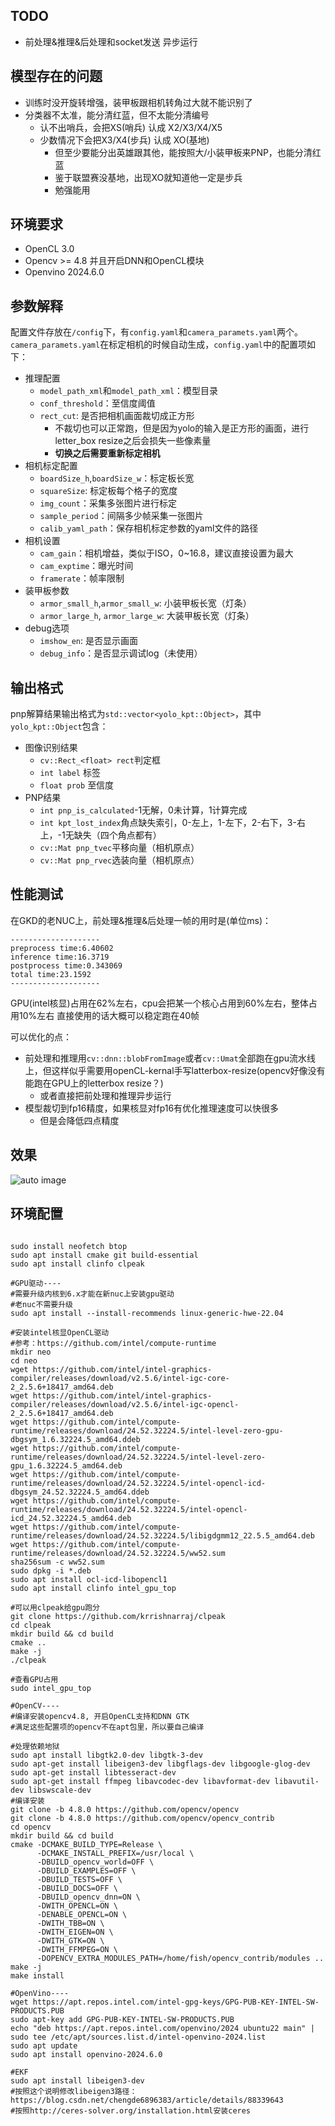 ## TODO
- 前处理&推理&后处理和socket发送 异步运行

## 模型存在的问题
- 训练时没开旋转增强，装甲板跟相机转角过大就不能识别了
- 分类器不太准，能分清红蓝，但不太能分清编号
    - 认不出哨兵，会把XS(哨兵) 认成 X2/X3/X4/X5
    - 少数情况下会把X3/X4(步兵) 认成 XO(基地)
        - 但至少要能分出英雄跟其他，能按照大/小装甲板来PNP，也能分清红蓝
        - 鉴于联盟赛没基地，出现XO就知道他一定是步兵
        - 勉强能用

## 环境要求
- OpenCL 3.0
- Opencv >= 4.8 并且开启DNN和OpenCL模块
- Openvino 2024.6.0


## 参数解释
配置文件存放在`/config`下，有`config.yaml`和`camera_paramets.yaml`两个。`camera_paramets.yaml`在标定相机的时候自动生成，`config.yaml`中的配置项如下：
- 推理配置
    - `model_path_xml`和`model_path_xml`：模型目录
    - `conf_threshold`：至信度阈值
    - `rect_cut`: 是否把相机画面裁切成正方形
        - 不裁切也可以正常跑，但是因为yolo的输入是正方形的画面，进行letter_box resize之后会损失一些像素量
        - **切换之后需要重新标定相机**
- 相机标定配置
    - `boardSize_h`,`boardSize_w`：标定板长宽
    - `squareSize`: 标定板每个格子的宽度
    - `img_count`：采集多张图片进行标定
    - `sample_period`：间隔多少帧采集一张图片
    - `calib_yaml_path`：保存相机标定参数的yaml文件的路径
- 相机设置
    - `cam_gain`：相机增益，类似于ISO，0~16.8，建议直接设置为最大
    - `cam_exptime`：曝光时间
    - `framerate`：帧率限制
- 装甲板参数
    - `armor_small_h`,`armor_small_w`: 小装甲板长宽（灯条）
    - `armor_large_h`, `armor_large_w`: 大装甲板长宽（灯条）
- debug选项
    - `imshow_en`: 是否显示画面
    - `debug_info`：是否显示调试log（未使用）

## 输出格式
pnp解算结果输出格式为`std::vector<yolo_kpt::Object>`，其中`yolo_kpt::Object`包含：
- 图像识别结果
    - `cv::Rect_<float> rect`判定框
    - `int label` 标签
    - `float prob`  至信度
- PNP结果
    - `int pnp_is_calculated`-1无解，0未计算，1计算完成
    - `int kpt_lost_index`角点缺失索引，0-左上，1-左下，2-右下，3-右上，-1无缺失（四个角点都有）
    - `cv::Mat pnp_tvec`平移向量（相机原点）
    - `cv::Mat pnp_rvec`选装向量（相机原点）



## 性能测试
在GKD的老NUC上，前处理&推理&后处理一帧的用时是(单位ms)：
```
--------------------
preprocess time:6.40602
inference time:16.3719
postprocess time:0.343069
total time:23.1592
--------------------
```
GPU(intel核显)占用在62%左右，cpu会把某一个核心占用到60%左右，整体占用10%左右
直接使用的话大概可以稳定跑在40帧

可以优化的点：
- 前处理和推理用`cv::dnn::blobFromImage`或者`cv::Umat`全部跑在gpu流水线上，但这样似乎需要用openCL-kernal手写latterbox-resize(opencv好像没有能跑在GPU上的letterbox resize？)
    - 或者直接把前处理和推理异步运行
- 模型裁切到fp16精度，如果核显对fp16有优化推理速度可以快很多
    - 但是会降低四点精度

## 效果
![auto image](img/debug_labled_image.jpg)

## 环境配置

``` shell

sudo install neofetch btop
sudo apt install cmake git build-essential
sudo apt install clinfo clpeak 

#GPU驱动----
#需要升级内核到6.x才能在新nuc上安装gpu驱动
#老nuc不需要升级
sudo apt install --install-recommends linux-generic-hwe-22.04

#安装intel核显OpenCL驱动
#参考：https://github.com/intel/compute-runtime
mkdir neo
cd neo
wget https://github.com/intel/intel-graphics-compiler/releases/download/v2.5.6/intel-igc-core-2_2.5.6+18417_amd64.deb
wget https://github.com/intel/intel-graphics-compiler/releases/download/v2.5.6/intel-igc-opencl-2_2.5.6+18417_amd64.deb
wget https://github.com/intel/compute-runtime/releases/download/24.52.32224.5/intel-level-zero-gpu-dbgsym_1.6.32224.5_amd64.ddeb
wget https://github.com/intel/compute-runtime/releases/download/24.52.32224.5/intel-level-zero-gpu_1.6.32224.5_amd64.deb
wget https://github.com/intel/compute-runtime/releases/download/24.52.32224.5/intel-opencl-icd-dbgsym_24.52.32224.5_amd64.ddeb
wget https://github.com/intel/compute-runtime/releases/download/24.52.32224.5/intel-opencl-icd_24.52.32224.5_amd64.deb
wget https://github.com/intel/compute-runtime/releases/download/24.52.32224.5/libigdgmm12_22.5.5_amd64.deb
wget https://github.com/intel/compute-runtime/releases/download/24.52.32224.5/ww52.sum
sha256sum -c ww52.sum
sudo dpkg -i *.deb
sudo apt install ocl-icd-libopencl1
sudo apt install clinfo intel_gpu_top

#可以用clpeak给gpu跑分
git clone https://github.com/krrishnarraj/clpeak
cd clpeak
mkdir build && cd build
cmake ..
make -j
./clpeak

#查看GPU占用
sudo intel_gpu_top

#OpenCV----
#编译安装opencv4.8, 开启OpenCL支持和DNN GTK
#满足这些配置项的opencv不在apt包里，所以要自己编译

#处理依赖地狱
sudo apt install libgtk2.0-dev libgtk-3-dev
sudo apt-get install libeigen3-dev libgflags-dev libgoogle-glog-dev
sudo apt-get install libtesseract-dev
sudo apt-get install ffmpeg libavcodec-dev libavformat-dev libavutil-dev libswscale-dev
#编译安装
git clone -b 4.8.0 https://github.com/opencv/opencv
git clone -b 4.8.0 https://github.com/opencv/opencv_contrib
cd opencv
mkdir build && cd build
cmake -DCMAKE_BUILD_TYPE=Release \
      -DCMAKE_INSTALL_PREFIX=/usr/local \
      -DBUILD_opencv_world=OFF \
      -DBUILD_EXAMPLES=OFF \
      -DBUILD_TESTS=OFF \
      -DBUILD_DOCS=OFF \
      -DBUILD_opencv_dnn=ON \
      -DWITH_OPENCL=ON \
      -DENABLE_OPENCL=ON \
      -DWITH_TBB=ON \
      -DWITH_EIGEN=ON \
      -DWITH_GTK=ON \
      -DWITH_FFMPEG=ON \
      -DOPENCV_EXTRA_MODULES_PATH=/home/fish/opencv_contrib/modules ..
make -j
make install

#OpenVino----
wget https://apt.repos.intel.com/intel-gpg-keys/GPG-PUB-KEY-INTEL-SW-PRODUCTS.PUB
sudo apt-key add GPG-PUB-KEY-INTEL-SW-PRODUCTS.PUB
echo "deb https://apt.repos.intel.com/openvino/2024 ubuntu22 main" | sudo tee /etc/apt/sources.list.d/intel-openvino-2024.list
sudo apt update
sudo apt install openvino-2024.6.0

#EKF
sudo apt install libeigen3-dev 
#按照这个说明修改libeigen3路径：https://blog.csdn.net/chengde6896383/article/details/88339643
#按照http://ceres-solver.org/installation.html安装ceres

```